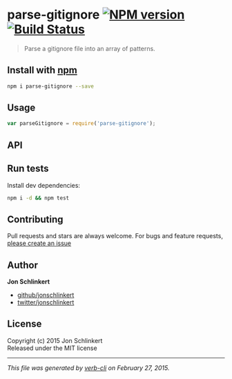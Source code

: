 # parse-gitignore [![NPM version](https://badge.fury.io/js/parse-gitignore.svg)](http://badge.fury.io/js/parse-gitignore)  [![Build Status](https://travis-ci.org/jonschlinkert/parse-gitignore.svg)](https://travis-ci.org/jonschlinkert/parse-gitignore) 

> Parse a gitignore file into an array of patterns.

## Install with [npm](npmjs.org)

```bash
npm i parse-gitignore --save
```

## Usage

```js
var parseGitignore = require('parse-gitignore');
```

## API



## Run tests

Install dev dependencies:

```bash
npm i -d && npm test
```

## Contributing
Pull requests and stars are always welcome. For bugs and feature requests, [please create an issue](https://github.com/jonschlinkert/parse-gitignore/issues)

## Author

**Jon Schlinkert**
 
+ [github/jonschlinkert](https://github.com/jonschlinkert)
+ [twitter/jonschlinkert](http://twitter.com/jonschlinkert) 

## License
Copyright (c) 2015 Jon Schlinkert  
Released under the MIT license

***

_This file was generated by [verb-cli](https://github.com/assemble/verb-cli) on February 27, 2015._